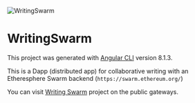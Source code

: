 ![WritingSwarm](https://raw.githubusercontent.com/kortatu/WritingSwarm/master/src/app/assets/Writing%20Swarm-logo-black_lifesavers_bee.png)
# WritingSwarm

This project was generated with [Angular CLI](https://github.com/angular/angular-cli) version 8.1.3.

This is a Dapp (distributed app) for collaborative writing with an Etheresphere Swarm backend (`https://swarm.ethereum.org/`)

You can visit [Writing Swarm][] project on the public gateways.

[Writing Swarm]: https://swarm-gateways.net/bzz:/f47d20444fbef9551e53224c233f02f6ab30a746f88cf47645e5937d4e9d6369/
